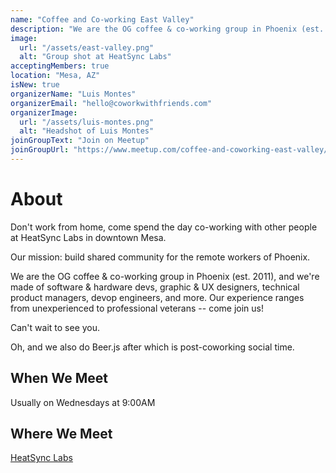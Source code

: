 ```yaml
---
name: "Coffee and Co-working East Valley"
description: "We are the OG coffee & co-working group in Phoenix (est. 2011), and we're made of software & hardware devs, graphic & UX designers, technical product managers, devop engineers, and more."
image:
  url: "/assets/east-valley.png"
  alt: "Group shot at HeatSync Labs"
acceptingMembers: true
location: "Mesa, AZ"
isNew: true
organizerName: "Luis Montes"
organizerEmail: "hello@coworkwithfriends.com"
organizerImage:
  url: "/assets/luis-montes.png"
  alt: "Headshot of Luis Montes"
joinGroupText: "Join on Meetup"
joinGroupUrl: "https://www.meetup.com/coffee-and-coworking-east-valley/"
---
```


# About

Don't work from home, come spend the day co-working with other people at HeatSync Labs in downtown Mesa.

Our mission: build shared community for the remote workers of Phoenix.

We are the OG coffee & co-working group in Phoenix (est. 2011), and we're made of software & hardware devs, graphic & UX designers, technical product managers, devop engineers, and more. Our experience ranges from unexperienced to professional veterans -- come join us!

Can't wait to see you.

Oh, and we also do Beer.js after which is post-coworking social time.

## When We Meet

Usually on Wednesdays at 9:00AM

## Where We Meet

[HeatSync Labs](https://maps.app.goo.gl/4ghbFZhjWaqT3RKUA)
